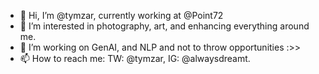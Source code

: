 - 👋 Hi, I’m @tymzar, currently working at @Point72
- 👀 I’m interested in photography, art, and enhancing everything around me.
- 🌱 I’m working on GenAI, and NLP and not to throw opportunities :>>
- 📫 How to reach me: TW: @tymzar, IG: @alwaysdreamt.
